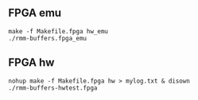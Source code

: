## FPGA emu

```
make -f Makefile.fpga hw_emu
./rmm-buffers.fpga_emu
```

## FPGA hw

```
nohup make -f Makefile.fpga hw > mylog.txt & disown
./rmm-buffers-hwtest.fpga
```
